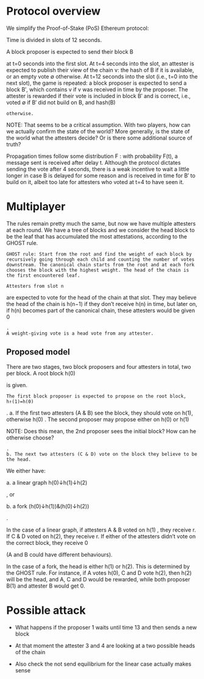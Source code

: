 # Protocol overview

We simplify the Proof-of-Stake (PoS) Ethereum protocol:

Time is divided in slots of 12 seconds.

A block proposer is expected to send their block B

at t=0
seconds into the first slot.
At t=4
seconds into the slot, an attester is expected to publish their view of the chain v: the hash of B if it is available, or an empty vote ∅
otherwise.
At t=12
seconds into the slot (i.e., t=0 into the next slot), the game is repeated: a block proposer is expected to send a block B′, which contains v if v
was received in time by the proposer.
The attester is rewarded if their vote is included in block B′
and is correct, i.e., voted ∅ if B′ did not build on B, and hash(B)

    otherwise.

NOTE: That seems to be a critical assumption. With two players, how can we actually confirm the state of the world? More generally, is the state of the world what the attesters decide? Or is there some additional source of truth?


Propagation times follow some distribution F
: with probability F(t), a message sent is received after delay t. Although the protocol dictates sending the vote after 4 seconds, there is a weak incentive to wait a little longer in case B is delayed for some reason and is received in time for B′ to build on it, albeit too late for attesters who voted at t=4 to have seen it.


# Multiplayer

The rules remain pretty much the same, but now we have multiple attesters at each round. We have a tree of blocks and we consider the head block to be the leaf that has accumulated the most attestations, according to the GHOST rule.

    GHOST rule: Start from the root and find the weight of each block by recursively going through each child and counting the number of votes downstream. The canonical chain starts from the root and at each fork chooses the block with the highest weight. The head of the chain is the first encountered leaf.

    Attesters from slot n

are expected to vote for the head of the chain at that slot. They may believe the head of the chain is h(n−1) if they don’t receive h(n) in time, but later on, if h(n) becomes part of the canonical chain, these attesters would be given 0

    .
    A weight-giving vote is a head vote from any attester.

## Proposed model

There are two stages, two block proposers and four attesters in total, two per block. A root block h(0)

is given.

    The first block proposer is expected to propose on the root block, h↑(1)=h(0)

.
a. If the first two attesters (A & B) see the block, they should vote on h(1), otherwise h(0)
.
The second proposer may propose either on h(0)
or h(1)

NOTE: Does this mean, the 2nd proposer sees the initial block? How can he otherwise choose?

    .
    b. The next two attesters (C & D) vote on the block they believe to be the head.

We either have:

a. a linear graph h(0)↓h(1)↓h(2)

, or

b. a fork (h(0)↓h(1))&(h(0)↓h(2))

.

In the case of a linear graph, if attesters A & B voted on h(1)
, they receive r. If C & D voted on h(2), they receive r. If either of the attesters didn’t vote on the correct block, they receive 0

(A and B could have different behaviours).

In the case of a fork, the head is either h(1)
or h(2). This is determined by the GHOST rule. For instance, if A votes h(0), C and D vote h(2), then h(2) will be the head, and A, C and D would be rewarded, while both proposer B(1) and attester B would get 0.


# Possible attack


* What happens if the proposer 1 waits until time 13 and then sends a new block 

* At that moment the attester 3 and 4 are looking at a two possible heads of the chain

* Also check the not send equilibrium for the linear case actually makes sense
